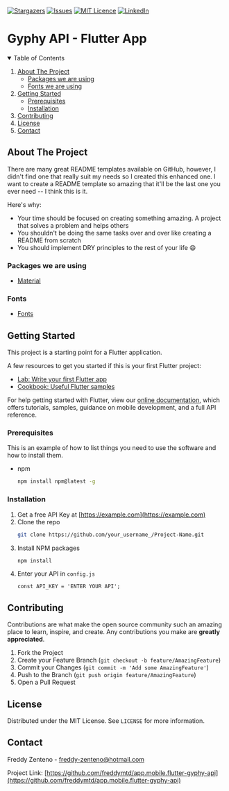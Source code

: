 [![Stargazers][stars-shield]][stars-url]
[![Issues][issues-shield]][issues-url]
[![MIT Licence][license-shield]][license-url]
[![LinkedIn][linkedin-shield]][linkedin-url]

# Gyphy API - Flutter App

<details open="open">
  <summary>Table of Contents</summary>
  <ol>
    <li>
      <a href="#about-the-project">About The Project</a>
      <ul>
        <li><a href="#packages">Packages we are using</a></li>
        <li><a href="#fonts">Fonts we are using</a></li>
      </ul>
    </li>
    <li>
      <a href="#getting-started">Getting Started</a>
      <ul>
        <li><a href="#prerequisites">Prerequisites</a></li>
        <li><a href="#installation">Installation</a></li>
      </ul>
    </li>
    <li><a href="#contributing">Contributing</a></li>
    <li><a href="#license">License</a></li>
    <li><a href="#contact">Contact</a></li>
  </ol>
</details>


## About The Project

There are many great README templates available on GitHub, however, I didn't find one that really suit my needs so I created this enhanced one. I want to create a README template so amazing that it'll be the last one you ever need -- I think this is it.

Here's why:
* Your time should be focused on creating something amazing. A project that solves a problem and helps others
* You shouldn't be doing the same tasks over and over like creating a README from scratch
* You should implement DRY principles to the rest of your life :smile:

### Packages we are using

* [Material](https://api.flutter.dev/flutter/material/material-library.html)

### Fonts

* [Fonts](https://api.flutter.dev/flutter/material/material-library.html)



<!-- GETTING STARTED -->
## Getting Started
This project is a starting point for a Flutter application.

A few resources to get you started if this is your first Flutter project:

- [Lab: Write your first Flutter app](https://flutter.dev/docs/get-started/codelab)
- [Cookbook: Useful Flutter samples](https://flutter.dev/docs/cookbook)

For help getting started with Flutter, view our
[online documentation](https://flutter.dev/docs), which offers tutorials,
samples, guidance on mobile development, and a full API reference.

### Prerequisites

This is an example of how to list things you need to use the software and how to install them.
* npm
  ```sh
  npm install npm@latest -g
  ```

### Installation

1. Get a free API Key at [https://example.com](https://example.com)
2. Clone the repo
   ```sh
   git clone https://github.com/your_username_/Project-Name.git
   ```
3. Install NPM packages
   ```sh
   npm install
   ```
4. Enter your API in `config.js`
   ```JS
   const API_KEY = 'ENTER YOUR API';
   ```
   



<!-- CONTRIBUTING -->
## Contributing

Contributions are what make the open source community such an amazing place to learn, inspire, and create. Any contributions you make are **greatly appreciated**.

1. Fork the Project
2. Create your Feature Branch (`git checkout -b feature/AmazingFeature`)
3. Commit your Changes (`git commit -m 'Add some AmazingFeature'`)
4. Push to the Branch (`git push origin feature/AmazingFeature`)
5. Open a Pull Request


<!-- LICENSE -->
## License

Distributed under the MIT License. See `LICENSE` for more information.



<!-- CONTACT -->
## Contact

Freddy Zenteno - freddy-zenteno@hotmail.com

Project Link: [https://github.com/freddymtd/app.mobile.flutter-gyphy-api](https://github.com/freddymtd/app.mobile.flutter-gyphy-api)


<!-- MARKDOWN LINKS & IMAGES -->
<!-- https://www.markdownguide.org/basic-syntax/#reference-style-links -->
[stars-shield]: https://img.shields.io/github/stars/freddymtd/app.mobile.flutter-gyphy-api.svg?style=for-the-badge
[stars-url]: https://github.com/freddymtd/app.mobile.flutter-gyphy-api/stargazers
[issues-shield]: https://img.shields.io/github/issues/freddymtd/app.mobile.flutter-gyphy-api.svg?style=for-the-badge
[issues-url]: https://github.com/freddymtd/app.mobile.flutter-gyphy-api/issues
[license-shield]: https://img.shields.io/github/license/freddymtd/app.mobile.flutter-gyphy-api.svg?style=for-the-badge
[license-url]: https://github.com/freddymtd/app.mobile.flutter-gyphy-api/blob/main/LICENSE
[linkedin-shield]: https://img.shields.io/badge/-LinkedIn-black.svg?style=for-the-badge&logo=linkedin&colorB=555
[linkedin-url]: https://www.linkedin.com/in/freddy-ramos-zenteno-816492181

